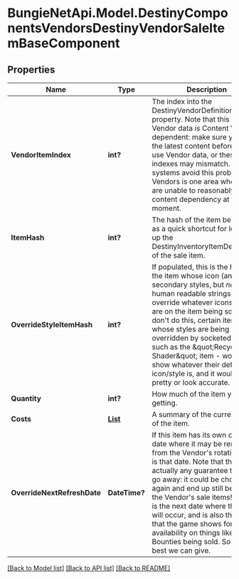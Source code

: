 # BungieNetApi.Model.DestinyComponentsVendorsDestinyVendorSaleItemBaseComponent
## Properties

Name | Type | Description | Notes
------------ | ------------- | ------------- | -------------
**VendorItemIndex** | **int?** | The index into the DestinyVendorDefinition.itemList property. Note that this means Vendor data *is* Content Version dependent: make sure you have the latest content before you use Vendor data, or these indexes may mismatch.   Most systems avoid this problem, but Vendors is one area where we are unable to reasonably avoid content dependency at the moment. | [optional] 
**ItemHash** | **int?** | The hash of the item being sold, as a quick shortcut for looking up the DestinyInventoryItemDefinition of the sale item. | [optional] 
**OverrideStyleItemHash** | **int?** | If populated, this is the hash of the item whose icon (and other secondary styles, but *not* the human readable strings) should override whatever icons/styles are on the item being sold.  If you don&#39;t do this, certain items whose styles are being overridden by socketed items - such as the \&quot;Recycle Shader\&quot; item - would show whatever their default icon/style is, and it wouldn&#39;t be pretty or look accurate. | [optional] 
**Quantity** | **int?** | How much of the item you&#39;ll be getting. | [optional] 
**Costs** | [**List<DestinyDestinyItemQuantity>**](DestinyDestinyItemQuantity.md) | A summary of the current costs of the item. | [optional] 
**OverrideNextRefreshDate** | **DateTime?** | If this item has its own custom date where it may be removed from the Vendor&#39;s rotation, this is that date.  Note that there&#39;s not actually any guarantee that it will go away: it could be chosen again and end up still being in the Vendor&#39;s sale items! But this is the next date where that test will occur, and is also the date that the game shows for availability on things like Bounties being sold. So it&#39;s the best we can give. | [optional] 

[[Back to Model list]](../README.md#documentation-for-models) [[Back to API list]](../README.md#documentation-for-api-endpoints) [[Back to README]](../README.md)

